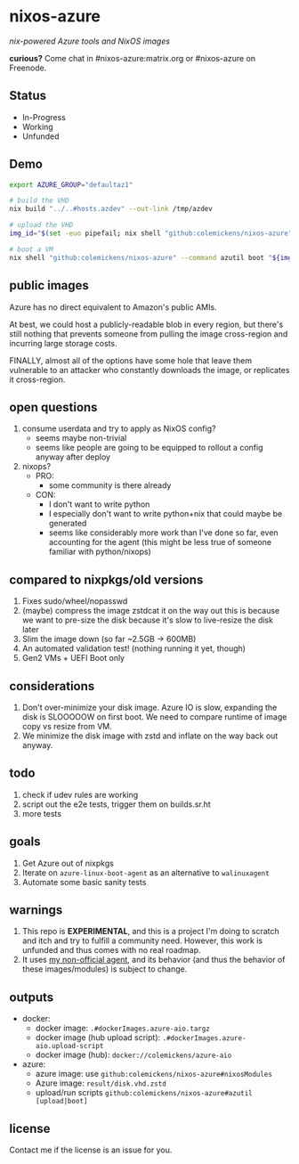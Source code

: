# nixos-azure
*nix-powered Azure tools and NixOS images*

**curious?** Come chat in #nixos-azure:matrix.org or #nixos-azure on Freenode.

## Status

* In-Progress
* Working
* Unfunded

## Demo

```bash
export AZURE_GROUP="defaultaz1"

# build the VHD
nix build "../..#hosts.azdev" --out-link /tmp/azdev

# upload the VHD
img_id="$(set -euo pipefail; nix shell "github:colemickens/nixos-azure" --command azutil upload /tmp/azdev)"

# boot a VM
nix shell "github:colemickens/nixos-azure" --command azutil boot "${img_id}"
```

## public images

Azure has no direct equivalent to Amazon's public AMIs.

At best, we could host a publicly-readable blob in every region, but there's still
nothing that prevents someone from pulling the image cross-region and incurring large
storage costs.

FINALLY, almost all of the options have some hole that leave them vulnerable to
an attacker who constantly downloads the image, or replicates it cross-region.


## open questions
1. consume userdata and try to apply as NixOS config?
   - seems maybe non-trivial
   - seems like people are going to be equipped to rollout a config anyway after deploy
2. nixops?
   - PRO:
     - some community is there already
   - CON:
     - I don't want to write python
     - I especially don't want to write python+nix that could maybe be generated
     - seems like considerably more work than I've done so far, even accounting for the agent (this might be
       less true of someone familiar with python/nixops)

## compared to nixpkgs/old versions
1. Fixes sudo/wheel/nopasswd
2. (maybe) compress the image zstdcat it on the way out
     this is because we want to pre-size the disk because it's slow to live-resize
     the disk later
3. Slim the image down (so far ~2.5GB -> 600MB)
4. An automated validation test! (nothing running it yet, though)
5. Gen2 VMs + UEFI Boot only

## considerations
1. Don't over-minimize your disk image.
   Azure IO is slow, expanding the disk is SLOOOOOW on first boot.
   We need to compare runtime of image copy vs resize from VM.
2. We minimize the disk image with zstd and inflate on the way back out anyway.

## todo
1. check if udev rules are working
2. script out the e2e tests, trigger them on builds.sr.ht
3. more tests

## goals
1. Get Azure out of nixpkgs
2. Iterate on `azure-linux-boot-agent` as an alternative to `walinuxagent`
3. Automate some basic sanity tests

## warnings
1. This repo is **EXPERIMENTAL**, and this is a project I'm doing to scratch and itch and try to fulfill a community
   need. However, this work is unfunded and thus comes with no real roadmap.
2. It uses [my non-official agent](https://github.com/colemickens/azure-linux-boot-agent),
and its behavior (and thus the behavior of these images/modules) is subject
to change.

## outputs
* docker:
  * docker image: `.#dockerImages.azure-aio.targz`
  * docker image (hub upload script): `.#dockerImages.azure-aio.upload-script`
  * docker image (hub): `docker://colemickens/azure-aio`
* azure:
  * azure image: use `github:colemickens/nixos-azure#nixosModules`
  * Azure image: `result/disk.vhd.zstd`
  * upload/run scripts `github:colemickens/nixos-azure#azutil [upload|boot]`

## license
Contact me if the license is an issue for you.
